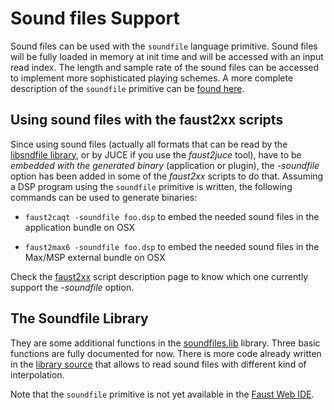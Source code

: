 # Sound files Support

Sound files can be used with the `soundfile` language primitive. Sound files will be fully loaded in memory at init time and will be accessed with an input read index. The length and sample rate of the sound files can be accessed to implement more sophisticated playing schemes. A more complete description of the `soundfile` primitive can be [found here](https://faustdoc.grame.fr/manual/syntax/#soundfile-primitive).

## Using sound files with the faust2xx scripts

Since using sound files (actually all formats that can be read by the [libsndfile library](http://www.mega-nerd.com/libsndfile/), or by JUCE if you use the *faust2juce* tool), have to be *embedded with the generated binary* (application or plugin), the *-soundfile* option has been added in some of the *faust2xx* scripts to do that. Assuming a DSP program using the  `soundfile` primitive is written, the following commands can be used to generate binaries:

- `faust2caqt -soundfile foo.dsp` to embed the needed sound files in the application bundle on OSX

- `faust2max6 -soundfile foo.dsp` to embed the needed sound files in the Max/MSP external bundle on OSX

Check the [faust2xx]( https://faustdoc.grame.fr/manual/tools/) script description page to know which one currently support the *-soundfile* option.

## The Soundfile Library

They are some additional functions in the [soundfiles.lib](https://faustlibraries.grame.fr/libs/soundfiles/) library. Three basic functions are fully documented for now. There is more code already written in the [library source](https://github.com/grame-cncm/faustlibraries/blob/master/soundfiles.lib) that allows to read sound files with different kind of interpolation.

Note that the `soundfile` primitive is not yet available in the [Faust Web IDE](https://faustide.grame.fr).
